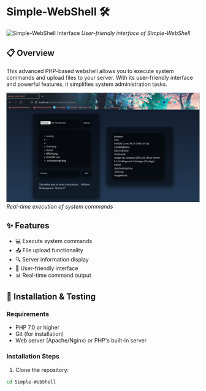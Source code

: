 # Simple-WebShell 🛠️

![Simple-WebShell Interface](https://r00t-shell.com/wp-content/uploads/2025/02/Simple-WebShell.png)
*User-friendly interface of Simple-WebShell*

## 📋 Overview

This advanced PHP-based webshell allows you to execute system commands and upload files to your server. With its user-friendly interface and powerful features, it simplifies system administration tasks.

![Command Execution](https://raw.githubusercontent.com/RootShelll/Simple-WebShell/refs/heads/main/Demo1.png)
*Real-time execution of system commands*

## ✨ Features

- 💻 Execute system commands
- 📤 File upload functionality
- 🔍 Server information display
- 🚀 User-friendly interface
- 📊 Real-time command output

## 🚀 Installation & Testing

### Requirements
- PHP 7.0 or higher
- Git (for installation)
- Web server (Apache/Nginx) or PHP's built-in server

### Installation Steps

1. Clone the repository:
```bash
cd Simple-WebShell
